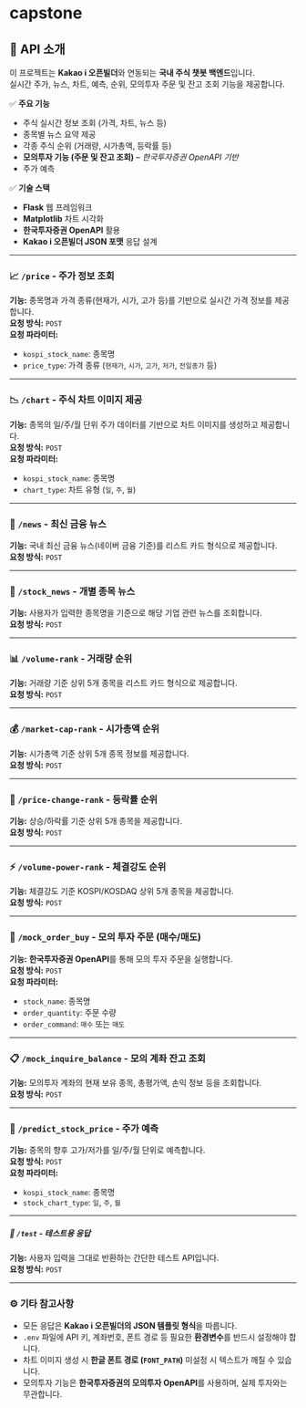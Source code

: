 # capstone

## 📌 API 소개

이 프로젝트는 **Kakao i 오픈빌더**와 연동되는 **국내 주식 챗봇 백엔드**입니다.  
실시간 주가, 뉴스, 차트, 예측, 순위, 모의투자 주문 및 잔고 조회 기능을 제공합니다.

✅ **주요 기능**
- 주식 실시간 정보 조회 (가격, 차트, 뉴스 등)
- 종목별 뉴스 요약 제공
- 각종 주식 순위 (거래량, 시가총액, 등락률 등)
- **모의투자 기능 (주문 및 잔고 조회)** – *한국투자증권 OpenAPI 기반*
- 주가 예측
  
✅ **기술 스택**
- **Flask** 웹 프레임워크
- **Matplotlib** 차트 시각화
- **한국투자증권 OpenAPI** 활용  
- **Kakao i 오픈빌더 JSON 포맷** 응답 설계

---

### 📈 `/price` - 주가 정보 조회  
**기능:** 종목명과 가격 종류(현재가, 시가, 고가 등)를 기반으로 실시간 가격 정보를 제공합니다.  
**요청 방식:** `POST`  
**요청 파라미터:**  
- `kospi_stock_name`: 종목명  
- `price_type`: 가격 종류 (`현재가`, `시가`, `고가`, `저가`, `전일종가` 등)

---

### 📉 `/chart` - 주식 차트 이미지 제공  
**기능:** 종목의 일/주/월 단위 주가 데이터를 기반으로 차트 이미지를 생성하고 제공합니다.  
**요청 방식:** `POST`  
**요청 파라미터:**  
- `kospi_stock_name`: 종목명  
- `chart_type`: 차트 유형 (`일`, `주`, `월`)

---

### 📰 `/news` - 최신 금융 뉴스  
**기능:** 국내 최신 금융 뉴스(네이버 금융 기준)를 리스트 카드 형식으로 제공합니다.  
**요청 방식:** `POST`

---

### 📰 `/stock_news` - 개별 종목 뉴스  
**기능:** 사용자가 입력한 종목명을 기준으로 해당 기업 관련 뉴스를 조회합니다.  
**요청 방식:** `POST`

---

### 📊 `/volume-rank` - 거래량 순위  
**기능:** 거래량 기준 상위 5개 종목을 리스트 카드 형식으로 제공합니다.  
**요청 방식:** `POST`

---

### 💰 `/market-cap-rank` - 시가총액 순위  
**기능:** 시가총액 기준 상위 5개 종목 정보를 제공합니다.  
**요청 방식:** `POST`

---

### 🔺 `/price-change-rank` - 등락률 순위  
**기능:** 상승/하락률 기준 상위 5개 종목을 제공합니다.  
**요청 방식:** `POST`

---

### ⚡ `/volume-power-rank` - 체결강도 순위  
**기능:** 체결강도 기준 KOSPI/KOSDAQ 상위 5개 종목을 제공합니다.  
**요청 방식:** `POST`

---

### 🤖 `/mock_order_buy` - 모의 투자 주문 (매수/매도)  
**기능:** **한국투자증권 OpenAPI**를 통해 모의 투자 주문을 실행합니다.  
**요청 방식:** `POST`  
**요청 파라미터:**  
- `stock_name`: 종목명  
- `order_quantity`: 주문 수량  
- `order_command`: `매수` 또는 `매도`

---

### 📋 `/mock_inquire_balance` - 모의 계좌 잔고 조회  
**기능:** 모의투자 계좌의 현재 보유 종목, 총평가액, 손익 정보 등을 조회합니다.  
**요청 방식:** `POST`

---

### 🔮 `/predict_stock_price` - 주가 예측  
**기능:** 종목의 향후 고가/저가를 일/주/월 단위로 예측합니다.  
**요청 방식:** `POST`  
**요청 파라미터:**  
- `kospi_stock_name`: 종목명  
- `stock_chart_type`: `일`, `주`, `월`

---

##### 🧪 `/test` - 테스트용 응답  
**기능:** 사용자 입력을 그대로 반환하는 간단한 테스트 API입니다.  
**요청 방식:** `POST`

---

### ⚙️ 기타 참고사항
- 모든 응답은 **Kakao i 오픈빌더의 JSON 템플릿 형식**을 따릅니다.
- `.env` 파일에 API 키, 계좌번호, 폰트 경로 등 필요한 **환경변수**를 반드시 설정해야 합니다.
- 차트 이미지 생성 시 **한글 폰트 경로 (`FONT_PATH`)** 미설정 시 텍스트가 깨질 수 있습니다.
- 모의투자 기능은 **한국투자증권의 모의투자 OpenAPI**를 사용하며, 실제 투자와는 무관합니다.
